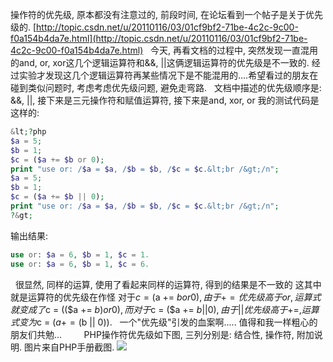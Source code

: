 操作符的优先级, 原本都没有注意过的, 前段时间, 在论坛看到一个帖子是关于优先级的.
[http://topic.csdn.net/u/20110116/03/01cf9bf2-71be-4c2c-9c00-f0a154b4da7e.html](http://topic.csdn.net/u/20110116/03/01cf9bf2-71be-4c2c-9c00-f0a154b4da7e.html)
 
今天, 再看文档的过程中, 突然发现一直混用的and, or, xor这几个逻辑运算符和&&, ||这俩逻辑运算符的优先级是不一致的.
经过实验才发现这几个逻辑运算符再某些情况下是不能混用的....希望看过的朋友在碰到类似问题时, 考虑考虑优先级问题, 避免走弯路.
 
文档中描述的优先级顺序是: &&, ||, 接下来是三元操作符和赋值运算符, 接下来是and, xor, or
我的测试代码是这样的:
 

```php
&lt;?php
$a = 5;
$b = 1;
$c = ($a += $b or 0);
print "use or: /$a = $a, /$b = $b, /$c = $c.&lt;br /&gt;/n";
$a = 5;
$b = 1;
$c = ($a += $b || 0);
print "use or: /$a = $a, /$b = $b, /$c = $c.&lt;br /&gt;/n";
?&gt;
```
 
输出结果:

```php
use or: $a = 6, $b = 1, $c = 1.
use or: $a = 6, $b = 1, $c = 6.
```
 
很显然, 同样的运算, 使用了看起来同样的运算符, 得到的结果是不一致的
这其中就是运算符的优先级在作怪
对于$c = ($a += $b or 0), 由于+=优先级高于or, 运算式就变成了$c = (($a += $b) or 0), 
而对于$c = ($a += $b || 0), 由于||优先级高于+=, 运算式变为$c = ($a += ($b || 0)).
 
一个"优先级"引发的血案啊.....
值得和我一样粗心的朋友们共勉...
 
 
 
 
PHP操作符优先级如下图, 三列分别是: 结合性, 操作符, 附加说明.
图片来自PHP手册截图.
![](http://hi.csdn.net/attachment/201102/14/0_1297663641xn5n.gif)
 

